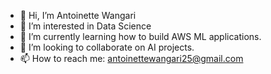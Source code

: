 - 👋 Hi, I’m Antoinette Wangari
- 👀 I’m interested in Data Science
- 🌱 I’m currently learning how to build AWS ML applications.
- 💞️ I’m looking to collaborate on AI projects.
- 📫 How to reach me: antoinettewangari25@gmail.com


